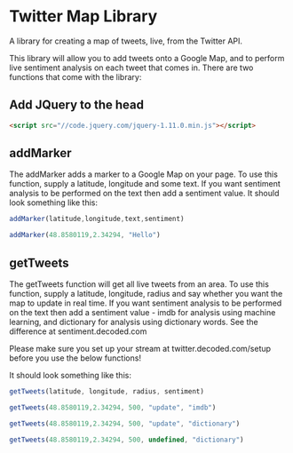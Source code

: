 Twitter Map Library
===========

A library for creating a map of tweets, live, from the Twitter API.

This library will allow you to add tweets onto a Google Map, and to perform live sentiment analysis on each tweet that comes in. There are two functions that come with the library:


## Add JQuery to the head

~~~html
<script src="//code.jquery.com/jquery-1.11.0.min.js"></script>
~~~

## addMarker

The addMarker adds a marker to a Google Map on your page. To use this function, supply a latitude, longitude and some text. If you want sentiment analysis to be performed on the text then add a sentiment value. It should look something like this:

~~~javascript
addMarker(latitude,longitude,text,sentiment)

addMarker(48.8580119,2.34294, "Hello")
~~~

## getTweets

The getTweets function will get all live tweets from an area. To use this function, supply a latitude, longitude, radius and say whether you want the map to update in real time. If you want sentiment analysis to be performed on the text then add a sentiment value - imdb for analysis using machine learning, and dictionary for analysis using dictionary words. See the difference at sentiment.decoded.com

Please make sure you set up your stream at twitter.decoded.com/setup before you use the below functions!

It should look something like this:

~~~javascript
getTweets(latitude, longitude, radius, sentiment)

getTweets(48.8580119,2.34294, 500, "update", "imdb")

getTweets(48.8580119,2.34294, 500, "update", "dictionary")

getTweets(48.8580119,2.34294, 500, undefined, "dictionary")
~~~
